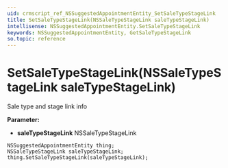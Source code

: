 ```yaml
---
uid: crmscript_ref_NSSuggestedAppointmentEntity_SetSaleTypeStageLink
title: SetSaleTypeStageLink(NSSaleTypeStageLink saleTypeStageLink)
intellisense: NSSuggestedAppointmentEntity.SetSaleTypeStageLink
keywords: NSSuggestedAppointmentEntity, GetSaleTypeStageLink
so.topic: reference
---
```


# SetSaleTypeStageLink(NSSaleTypeStageLink saleTypeStageLink)

Sale type and stage link info

**Parameter:** 
* **saleTypeStageLink** NSSaleTypeStageLink

```crmscript
NSSuggestedAppointmentEntity thing;
NSSaleTypeStageLink saleTypeStageLink;
thing.SetSaleTypeStageLink(saleTypeStageLink);
```

